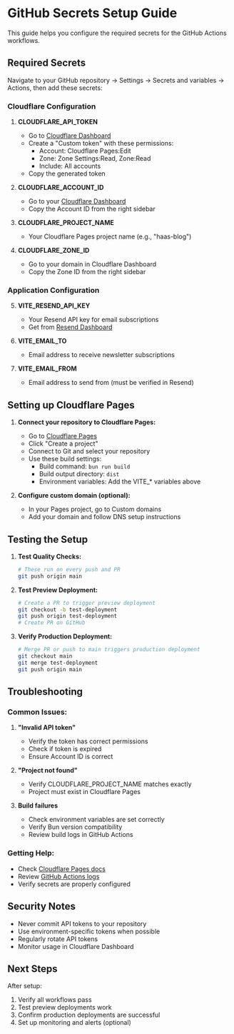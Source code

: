 # GitHub Secrets Setup Guide

This guide helps you configure the required secrets for the GitHub Actions workflows.

## Required Secrets

Navigate to your GitHub repository → Settings → Secrets and variables → Actions, then add these secrets:

### Cloudflare Configuration

1. **CLOUDFLARE_API_TOKEN**
   - Go to [Cloudflare Dashboard](https://dash.cloudflare.com/profile/api-tokens)
   - Create a "Custom token" with these permissions:
     - Account: Cloudflare Pages:Edit
     - Zone: Zone Settings:Read, Zone:Read
     - Include: All accounts
   - Copy the generated token

2. **CLOUDFLARE_ACCOUNT_ID**
   - Go to your [Cloudflare Dashboard](https://dash.cloudflare.com/)
   - Copy the Account ID from the right sidebar

3. **CLOUDFLARE_PROJECT_NAME**
   - Your Cloudflare Pages project name (e.g., "haas-blog")

4. **CLOUDFLARE_ZONE_ID**
   - Go to your domain in Cloudflare Dashboard
   - Copy the Zone ID from the right sidebar

### Application Configuration

5. **VITE_RESEND_API_KEY**
   - Your Resend API key for email subscriptions
   - Get from [Resend Dashboard](https://resend.com/api-keys)

6. **VITE_EMAIL_TO**
   - Email address to receive newsletter subscriptions

7. **VITE_EMAIL_FROM**
   - Email address to send from (must be verified in Resend)

## Setting up Cloudflare Pages

1. **Connect your repository to Cloudflare Pages:**
   - Go to [Cloudflare Pages](https://dash.cloudflare.com/pages)
   - Click "Create a project"
   - Connect to Git and select your repository
   - Use these build settings:
     - Build command: `bun run build`
     - Build output directory: `dist`
     - Environment variables: Add the VITE_* variables above

2. **Configure custom domain (optional):**
   - In your Pages project, go to Custom domains
   - Add your domain and follow DNS setup instructions

## Testing the Setup

1. **Test Quality Checks:**
   ```bash
   # These run on every push and PR
   git push origin main
   ```

2. **Test Preview Deployment:**
   ```bash
   # Create a PR to trigger preview deployment
   git checkout -b test-deployment
   git push origin test-deployment
   # Create PR on GitHub
   ```

3. **Verify Production Deployment:**
   ```bash
   # Merge PR or push to main triggers production deployment
   git checkout main
   git merge test-deployment
   git push origin main
   ```

## Troubleshooting

### Common Issues:

1. **"Invalid API token"**
   - Verify the token has correct permissions
   - Check if token is expired
   - Ensure Account ID is correct

2. **"Project not found"**
   - Verify CLOUDFLARE_PROJECT_NAME matches exactly
   - Project must exist in Cloudflare Pages

3. **Build failures**
   - Check environment variables are set correctly
   - Verify Bun version compatibility
   - Review build logs in GitHub Actions

### Getting Help:

- Check [Cloudflare Pages docs](https://developers.cloudflare.com/pages/)
- Review [GitHub Actions logs](https://github.com/your-username/your-repo/actions)
- Verify secrets are properly configured

## Security Notes

- Never commit API tokens to your repository
- Use environment-specific tokens when possible
- Regularly rotate API tokens
- Monitor usage in Cloudflare Dashboard

## Next Steps

After setup:
1. Verify all workflows pass
2. Test preview deployments work
3. Confirm production deployments are successful
4. Set up monitoring and alerts (optional)